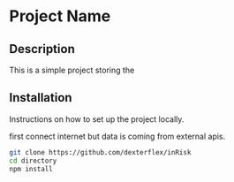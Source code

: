 # Project Name

## Description

This is a simple project storing the

## Installation

Instructions on how to set up the project locally.

first connect internet but data is coming from external apis.

```bash
git clone https://github.com/dexterflex/inRisk
cd directory
npm install
```
